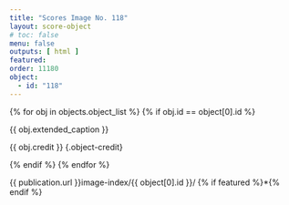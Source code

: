 ```yaml
---
title: "Scores Image No. 118"
layout: score-object
# toc: false
menu: false
outputs: [ html ]
featured: 
order: 11180
object:
  - id: "118"
---
```


{% for obj in objects.object_list %}
{% if obj.id == object[0].id %}

{{ obj.extended_caption }}

{{ obj.credit }} {.object-credit}

{% endif %}
{% endfor %}

<div class="object-credit object-url is-print-only">

{{ publication.url }}image-index/{{ object[0].id }}/ {% if featured %}*{% endif %}

</div>
